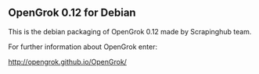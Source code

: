 OpenGrok 0.12 for Debian
------------------------

This is the debian packaging of OpenGrok 0.12 made by Scrapinghub team.

For further information about OpenGrok enter:

http://opengrok.github.io/OpenGrok/

